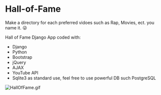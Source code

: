 # Hall-of-Fame

Make a directory for each preferred vidoes such as Rap, Movies, ect. you name it. 😜 

Hall of Fame Django App coded with:

- Django
- Python
- Bootstrap
- jQuery
- AJAX
- YouTube API
- Sqlite3 as standard use, feel free to use powerful DB such PostgreSQL



![HallOfFame.gif](https://github.com/IT-Support-L2/Hall-of-Fame/blob/master/HallOfFame.gif)

